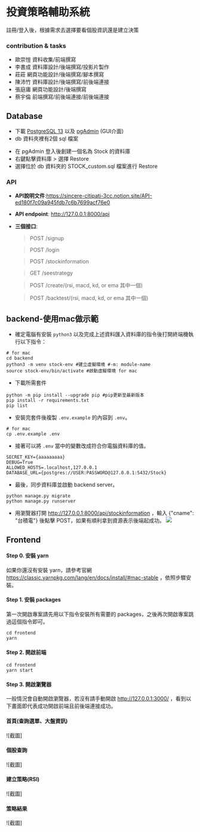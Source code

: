 # 投資策略輔助系統
註冊/登入後，根據需求去選擇要看個股資訊還是建立決策

### contribution & tasks
- 歐崇愷    資料收集/前端撰寫
- 李書成    資料庫設計/後端撰寫/投影片製作
- 莊莊      網頁功能設計/後端撰寫/腳本撰寫
- 陳沛竹    資料庫設計/後端撰寫/前後端連接
- 張庭庸    網頁功能設計/後端撰寫
- 蔡宇倫    前端撰寫/前後端連接/前後端連接
## Database
- 下載 [PostgreSQL 13](https://www.postgresql.org/download/) 以及 [pgAdmin](https://www.pgadmin.org/) (GUI介面)
- db 資料夾裡有2個 sql 檔案
* 在 pgAdmin 登入後創建一個名為 Stock 的資料庫
* 右鍵點擊資料庫 > 選擇 Restore
* 選擇位於 db 資料夾的 STOCK_custom.sql 檔案進行 Restore

### API
- **API說明文件**:https://sincere-citipati-3cc.notion.site/API-ed180f7c09a945fdb7c6b7699acf76e0
- **API endpoint**: http://127.0.0.1:8000/api
- **三個接口**:
    >POST /signup

    >POST /login

    >POST /stockinformation

    >GET /seestrategy

    >POST /create/(rsi, macd, kd, or ema 其中一個)

    >POST /backtest/(rsi, macd, kd, or ema 其中一個)
## backend-使用mac做示範

- 確定電腦有安裝 `python3` 以及完成上述資料匯入資料庫的指令後打開終端機執行以下指令：
```shell
# for mac
cd backend
python3 -m venv stock-env #建立虛擬環境 #-m: module-name
source stock-env/bin/activate #啟動虛擬環境 for mac
```
- 下載所需套件
```shell
python -m pip install --upgrade pip #pip更新至最新版本
pip install -r requirements.txt
pip list
```
- 安裝完套件後複製 `.env.example` 的內容到 `.env`。
```shell
# for mac
cp .env.example .env
```
- 接著可以將 `.env` 當中的變數改成符合你電腦資料庫的值。
```shell
SECRET_KEY={aaaaaaaaa}
DEBUG=True
ALLOWED_HOSTS=.localhost,127.0.0.1
DATABASE_URL={postgres://USER:PASSWORD@127.0.0.1:5432/Stock}
```
- 最後，同步資料庫並啟動 backend server。
```shell
python manage.py migrate
python manage.py runserver
```

- 用瀏覽器打開  http://127.0.0.1:8000/api/stockinformation ，輸入 {"cname": "台積電"} 後點擊 POST，如果有順利拿到資源表示後端起成功。
![](img/api.png)

## Frontend
#### Step 0. 安裝 yarn
如果你還沒有安裝 yarn，請參考官網 https://classic.yarnpkg.com/lang/en/docs/install/#mac-stable ，依照步驟安裝。

#### Step 1. 安裝 packages
第一次開啟專案請先用以下指令安裝所有需要的 packages，之後再次開啟專案跳過這個指令即可。
```shell
cd frontend
yarn
```

#### Step 2. 開啟前端
```shell
cd frontend
yarn start
```
#### Step 3. 開啟瀏覽器 
一般情況會自動開啟瀏覽器，若沒有請手動開啟 http://127.0.0.1:3000/ ，看到以下畫面即代表成功開啟前端且前後端連接成功。

#### 首頁(查詢選單、大盤資訊)
![截圖]
#### 個股查詢
![截圖]
#### 建立策略(RSI)
![截圖]
#### 策略結果
![截圖]
